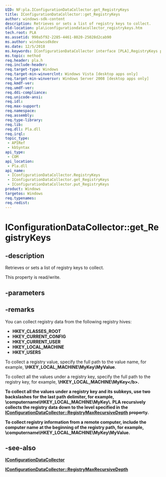 ```yaml
---
UID: NF:pla.IConfigurationDataCollector.get_RegistryKeys
title: IConfigurationDataCollector::get_RegistryKeys
author: windows-sdk-content
description: Retrieves or sets a list of registry keys to collect.
old-location: pla\iconfigurationdatacollector_registrykeys.htm
tech.root: PLA
ms.assetid: 990a5f92-2285-4461-8020-25028d2cab90
ms.author: windowssdkdev
ms.date: 12/5/2018
ms.keywords: IConfigurationDataCollector interface [PLA],RegistryKeys property, IConfigurationDataCollector.RegistryKeys, IConfigurationDataCollector.get_RegistryKeys, IConfigurationDataCollector::RegistryKeys, IConfigurationDataCollector::get_RegistryKeys, IConfigurationDataCollector::put_RegistryKeys, RegistryKeys property [PLA], RegistryKeys property [PLA],IConfigurationDataCollector interface, base.iconfigurationdatacollector_registrykeys, get_RegistryKeys, pla.iconfigurationdatacollector_registrykeys, pla/IConfigurationDataCollector::RegistryKeys, pla/IConfigurationDataCollector::get_RegistryKeys, pla/IConfigurationDataCollector::put_RegistryKeys
ms.topic: method
req.header: pla.h
req.include-header: 
req.target-type: Windows
req.target-min-winverclnt: Windows Vista [desktop apps only]
req.target-min-winversvr: Windows Server 2008 [desktop apps only]
req.kmdf-ver: 
req.umdf-ver: 
req.ddi-compliance: 
req.unicode-ansi: 
req.idl: 
req.max-support: 
req.namespace: 
req.assembly: 
req.type-library: 
req.lib: 
req.dll: Pla.dll
req.irql: 
topic_type:
 - APIRef
 - kbSyntax
api_type:
 - COM
api_location:
 - Pla.dll
api_name:
 - IConfigurationDataCollector.RegistryKeys
 - IConfigurationDataCollector.get_RegistryKeys
 - IConfigurationDataCollector.put_RegistryKeys
product: Windows
targetos: Windows
req.typenames: 
req.redist: 
---
```


# IConfigurationDataCollector::get_RegistryKeys


## -description


Retrieves or sets a list of registry keys to collect.

This property is read/write.


## -parameters


## -remarks



You can collect registry data from the following registry hives:

<ul>
<li><b>HKEY_CLASSES_ROOT</b></li>
<li><b>HKEY_CURRENT_CONFIG</b></li>
<li><b>HKEY_CURRENT_USER</b></li>
<li><b>HKEY_LOCAL_MACHINE</b></li>
<li><b>HKEY_USERS</b></li>
</ul>
To collect a registry value, specify the full path to the value name, for example, <b>\HKEY_LOCAL_MACHINE\MyKey\MyValue</b>.

To collect all the values under a registry key, specify the full path to the registry key, for example, <b>\HKEY_LOCAL_MACHINE\MyKey\</b>.

To collect all the values under a registry key and its subkeys, use two backslashes for the last path delimiter, for example, <b>\\computername\HKEY_LOCAL_MACHINE\MyKey\\</b>. PLA recursively collects the registry data down to the level specified in the <a href="https://msdn.microsoft.com/f291a404-a952-42cd-a538-c7d326aa29d8">IConfigurationDataCollector::RegistryMaxRecursiveDepth</a> property.

To collect registry information from a remote computer, include the computer name at the beginning of the registry path, for example, <b>\\computername\HKEY_LOCAL_MACHINE\MyKey\MyValue</b>.




## -see-also




<a href="https://msdn.microsoft.com/7266c02d-0f56-4754-8a67-68394a5f0158">IConfigurationDataCollector</a>



<a href="https://msdn.microsoft.com/f291a404-a952-42cd-a538-c7d326aa29d8">IConfigurationDataCollector::RegistryMaxRecursiveDepth</a>
 

 

